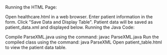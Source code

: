 Running the HTML Page:

Open healthcare.html in a web browser.
Enter patient information in the form.
Click "Save Data and Display Table".
Patient data will be saved as patient_data.xml and displayed below.
Running the Java Code:

Compile ParseXML.java using the command: javac ParseXML.java
Run the compiled class using the command: java ParseXML
Open patient_table.html to view the patient data table.

